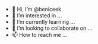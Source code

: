 - 👋 Hi, I’m @beniceek
- 👀 I’m interested in ...
- 🌱 I’m currently learning ...
- 💞️ I’m looking to collaborate on ...
- 📫 How to reach me ...

<!---
beniceek/beniceek is a ✨ special ✨ repository because its `README.md` (this file) appears on your GitHub profile.
You can click the Preview link to take a look at your changes.
--->

